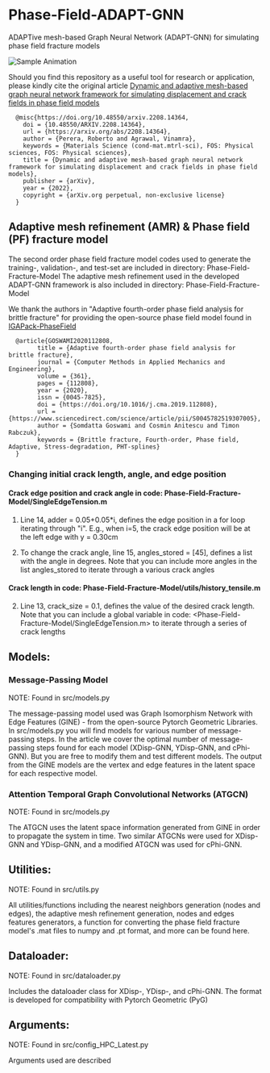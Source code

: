 # Phase-Field-ADAPT-GNN
ADAPTive mesh-based Graph Neural Network (ADAPT-GNN) for simulating phase field fracture models

![Sample Animation](Supplementary_Figure_3.gif "Phase-field VS. ADAPT-GNN")

Should you find this repository as a useful tool for research or application, please kindly cite the original article [Dynamic and adaptive mesh-based graph neural network framework for simulating displacement and crack fields in phase field models](https://arxiv.org/abs/2208.14364v2)

      @misc{https://doi.org/10.48550/arxiv.2208.14364,
        doi = {10.48550/ARXIV.2208.14364},
        url = {https://arxiv.org/abs/2208.14364},
        author = {Perera, Roberto and Agrawal, Vinamra},
        keywords = {Materials Science (cond-mat.mtrl-sci), FOS: Physical sciences, FOS: Physical sciences},
        title = {Dynamic and adaptive mesh-based graph neural network framework for simulating displacement and crack fields in phase field models},
        publisher = {arXiv},
        year = {2022},
        copyright = {arXiv.org perpetual, non-exclusive license}
      }

## Adaptive mesh refinement (AMR) & Phase field (PF) fracture model

The second order phase field fracture model codes used to generate the training-, validation-, and test-set are included in directory: Phase-Field-Fracture-Model
The adaptive mesh refinement used in the developed ADAPT-GNN framework is also included in directory: Phase-Field-Fracture-Model

We thank the authors in "Adaptive fourth-order phase field analysis for brittle fracture" for providing the open-source phase field model found in [IGAPack-PhaseField](https://github.com/somdattagoswami/IGAPack-PhaseField)

      @article{GOSWAMI2020112808,
            title = {Adaptive fourth-order phase field analysis for brittle fracture},
            journal = {Computer Methods in Applied Mechanics and Engineering},
            volume = {361},
            pages = {112808},
            year = {2020},
            issn = {0045-7825},
            doi = {https://doi.org/10.1016/j.cma.2019.112808},
            url = {https://www.sciencedirect.com/science/article/pii/S0045782519307005},
            author = {Somdatta Goswami and Cosmin Anitescu and Timon Rabczuk},
            keywords = {Brittle fracture, Fourth-order, Phase field, Adaptive, Stress-degradation, PHT-splines}
      }

### Changing initial crack length, angle, and edge position

#### Crack edge position and crack angle in code: Phase-Field-Fracture-Model/SingleEdgeTension.m

1) Line 14, adder = 0.05+0.05*i, defines the edge position in a for loop iterating through "i". 
   E.g., when i=5, the crack edge position will be at the left edge with y = 0.30cm
    
2) To change the crack angle, line 15, angles_stored = [45], defines a list with the angle in degrees.
   Note that you can include more angles in the list angles_stored to iterate through a various crack angles
   
#### Crack length in code: Phase-Field-Fracture-Model/utils/history_tensile.m

2) Line 13, crack_size = 0.1, defines the value of the desired crack length.
   Note that you can include a global variable in code: <Phase-Field-Fracture-Model/SingleEdgeTension.m> to iterate through a series of crack lengths



## Models:

### Message-Passing Model
NOTE: Found in src/models.py 

The message-passing model used was Graph Isomorphism Network with Edge Features (GINE) - from the open-source Pytorch Geometric Libraries.
In src/models.py you will find models for various number of message-passing steps.
In the article we cover the optimal number of message-passing steps found for each model (XDisp-GNN, YDisp-GNN, and cPhi-GNN). 
But you are free to modify them and test different models.
The output from the GINE models are the vertex and edge features in the latent space for each respective model.

### Attention Temporal Graph Convolutional Networks (ATGCN)
NOTE: Found in src/models.py

The ATGCN uses the latent space information generated from GINE in order to propagate the system in time.
Two similar ATGCNs were used for XDisp-GNN and YDisp-GNN, and a modified ATGCN was used for cPhi-GNN.

## Utilities:
NOTE: Found in src/utils.py 

All utilities/functions including the nearest neighbors generation (nodes and edges), the adaptive mesh refinement generation, nodes and edges features generators, a function for converting the phase field fracture model's .mat files to numpy and .pt format, and more can be found here.  


## Dataloader:
NOTE: Found in src/dataloader.py 

Includes the dataloader class for XDisp-, YDisp-, and cPhi-GNN. The format is developed for compatibility with Pytorch Geometric (PyG)   


## Arguments:
NOTE: Found in src/config_HPC_Latest.py

Arguments used are described



